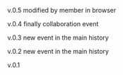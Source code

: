 v.0.5
modified by member in browser

v.0.4
finally collaboration event

v.0.3
new event in the main history

v.0.2
new event in the main history

v.0.1

